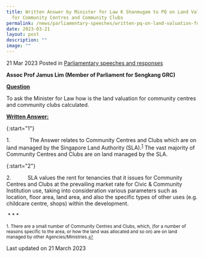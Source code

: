```yaml
---
title: Written Answer by Minister for Law K Shanmugam to PQ on Land Valuation
  for Community Centres and Community Clubs
permalink: /news/parliamentary-speeches/written-pq-on-land-valuation-for-ccs/
date: 2023-03-21
layout: post
description: ""
image: ""
---
```

21 Mar 2023 Posted in [Parliamentary speeches and responses](/news/parliamentary-speeches) 

**Assoc Prof Jamus Lim (Member of Parliament for Sengkang GRC)**

<b><u>Question</u></b>

To ask the Minister for Law how is the land valuation for community centres and community clubs calculated.

<b><u>Written Answer:</u></b>

{:start="1"}

1.             The Answer relates to Community Centres and Clubs which are on land managed by the Singapore Land Authority (SLA).<sup><a href="#fn1" id="ref1">1</a></sup> The vast majority of Community Centres and Clubs are on land managed by the SLA.

{:start="2"}

2.           SLA values the rent for tenancies that it issues for Community Centres and Clubs at the prevailing market rate for Civic & Community Institution use, taking into consideration various parameters such as location, floor area, land area, and also the specific types of other uses (e.g. childcare centre, shops) within the development.

 * * *

<p><sup id="fn1">1. There are a small number of Community Centres and Clubs, which, (for a number of reasons specific to the area, or how the land was allocated and so on) are on land managed by other Agencies/Ministries.<a href="#ref1" title="Jump back to footnote 1 in the text.">↩</a></sup></p>

<p class="right-side-updated">Last updated on 21 March 2023</p>